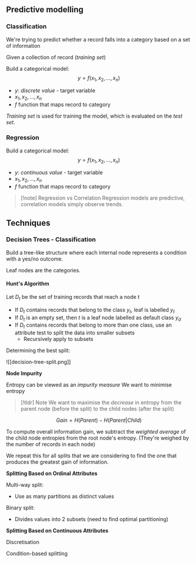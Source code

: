 


## Predictive modelling 

### Classification

We're trying to predict whether a record falls into a category based on a set of information



Given a collection of record (*training set*)

Build a categorical model:
$$y=f(x_1, x_2, ..., x_n)$$
- $y$: *discrete value* - target variable
- $x_1, x_2, ..., x_n$
- $f$ function that maps record to category


*Training set* is used for training the model, which is evaluated on the *test set*.




### Regression


Build a categorical model:
$$y=f(x_1, x_2, ..., x_n)$$
- $y$: *continuous value* - target variable
- $x_1, x_2, ..., x_n$
- $f$ function that maps record to category


>[!note] Regression vs Correlation
> Regression models are predictive, correlation models simply observe trends.


## Techniques


### Decision Trees - Classification

Build a tree-like structure where each internal node represents a condition with a yes/no outcome.

Leaf nodes are the categories.


#### Hunt's Algorithm

Let $D_t$ be the set of training records that reach a node $t$
- If $D_t$ contains records that belong to the class $y_t$, leaf is labelled $y_t$
- If $D_t$ is an empty set, then $t$ is a leaf node labelled as default class $y_d$
- If $D_t$ contains records that belong to more than one class, use an attribute test to split the data into smaller subsets
	- Recursively apply to subsets

Determining the best split:

![[decision-tree-split.png]]


**Node Impurity**

Entropy can be viewed as an *impurity measure*
We want to minimise entropy


>[!tldr] Note
>We want to maximise the *decrease* in entropy from the parent node (before the split) to the child nodes (after the split)

$$Gain = H(Parent) - H(Parent | Child)$$


To compute overall information gain, we subtract the *weighted average* of the child node entropies from the root node's entropy. (They're weighed by the number of records in each node)


We repeat this for all splits that we are considering to find the one that produces the greatest gain of information.




**Splitting Based on Ordinal Attributes**

Multi-way split:
- Use as many partitions as distinct values

Binary split:
- Divides values into 2 subsets (need to find optimal partitioning)

**Splitting Based on Continuous Attributes**

Discretisation

Condition-based splitting